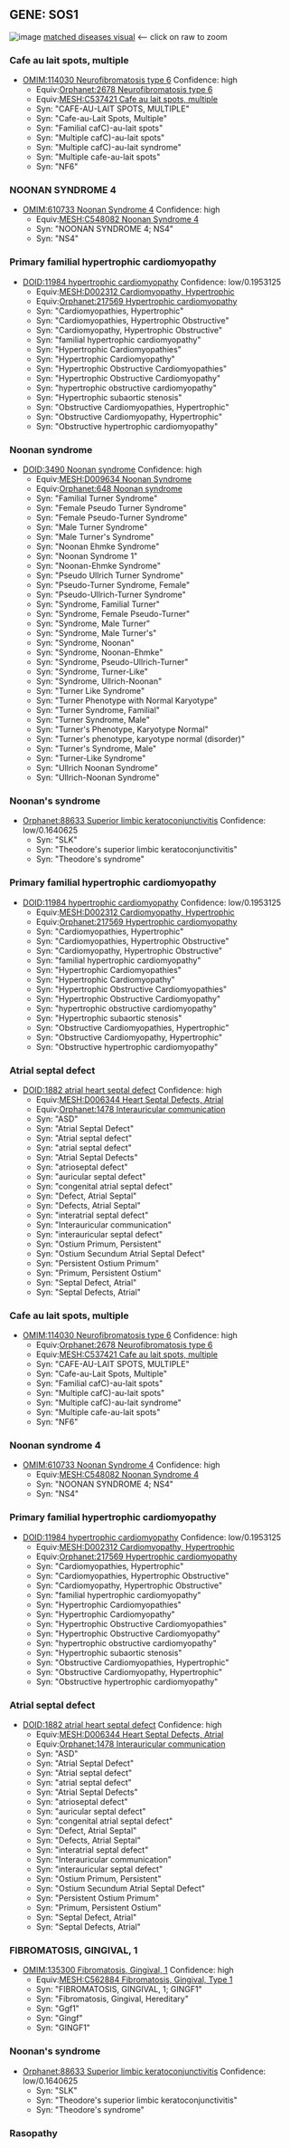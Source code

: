 
## GENE: SOS1

![image](SOS1.png)
[matched diseases visual](SOS1.png)  <-- click on raw to zoom


### Cafe au lait spots, multiple
 * [OMIM:114030 Neurofibromatosis type 6](http://beta.monarchinitiative.org/disease/OMIM:114030) Confidence: high
    * Equiv:[Orphanet:2678 Neurofibromatosis type 6](http://beta.monarchinitiative.org/disease/Orphanet:2678)
    * Equiv:[MESH:C537421 Cafe au lait spots, multiple](http://beta.monarchinitiative.org/disease/MESH:C537421)
    * Syn: "CAFE-AU-LAIT SPOTS, MULTIPLE"
    * Syn: "Cafe-au-Lait Spots, Multiple"
    * Syn: "Familial cafC)-au-lait spots"
    * Syn: "Multiple cafC)-au-lait spots"
    * Syn: "Multiple cafC)-au-lait syndrome"
    * Syn: "Multiple cafe-au-lait spots"
    * Syn: "NF6"

### NOONAN SYNDROME 4
 * [OMIM:610733 Noonan Syndrome 4](http://beta.monarchinitiative.org/disease/OMIM:610733) Confidence: high
    * Equiv:[MESH:C548082 Noonan Syndrome 4](http://beta.monarchinitiative.org/disease/MESH:C548082)
    * Syn: "NOONAN SYNDROME 4; NS4"
    * Syn: "NS4"

### Primary familial hypertrophic cardiomyopathy
 * [DOID:11984 hypertrophic cardiomyopathy](http://beta.monarchinitiative.org/disease/DOID:11984) Confidence: low/0.1953125
    * Equiv:[MESH:D002312 Cardiomyopathy, Hypertrophic](http://beta.monarchinitiative.org/disease/MESH:D002312)
    * Equiv:[Orphanet:217569 Hypertrophic cardiomyopathy](http://beta.monarchinitiative.org/disease/Orphanet:217569)
    * Syn: "Cardiomyopathies, Hypertrophic"
    * Syn: "Cardiomyopathies, Hypertrophic Obstructive"
    * Syn: "Cardiomyopathy, Hypertrophic Obstructive"
    * Syn: "familial hypertrophic cardiomyopathy"
    * Syn: "Hypertrophic Cardiomyopathies"
    * Syn: "Hypertrophic Cardiomyopathy"
    * Syn: "Hypertrophic Obstructive Cardiomyopathies"
    * Syn: "Hypertrophic Obstructive Cardiomyopathy"
    * Syn: "hypertrophic obstructive cardiomyopathy"
    * Syn: "Hypertrophic subaortic stenosis"
    * Syn: "Obstructive Cardiomyopathies, Hypertrophic"
    * Syn: "Obstructive Cardiomyopathy, Hypertrophic"
    * Syn: "Obstructive hypertrophic cardiomyopathy"

### Noonan syndrome
 * [DOID:3490 Noonan syndrome](http://beta.monarchinitiative.org/disease/DOID:3490) Confidence: high
    * Equiv:[MESH:D009634 Noonan Syndrome](http://beta.monarchinitiative.org/disease/MESH:D009634)
    * Equiv:[Orphanet:648 Noonan syndrome](http://beta.monarchinitiative.org/disease/Orphanet:648)
    * Syn: "Familial Turner Syndrome"
    * Syn: "Female Pseudo Turner Syndrome"
    * Syn: "Female Pseudo-Turner Syndrome"
    * Syn: "Male Turner Syndrome"
    * Syn: "Male Turner's Syndrome"
    * Syn: "Noonan Ehmke Syndrome"
    * Syn: "Noonan Syndrome 1"
    * Syn: "Noonan-Ehmke Syndrome"
    * Syn: "Pseudo Ullrich Turner Syndrome"
    * Syn: "Pseudo-Turner Syndrome, Female"
    * Syn: "Pseudo-Ullrich-Turner Syndrome"
    * Syn: "Syndrome, Familial Turner"
    * Syn: "Syndrome, Female Pseudo-Turner"
    * Syn: "Syndrome, Male Turner"
    * Syn: "Syndrome, Male Turner's"
    * Syn: "Syndrome, Noonan"
    * Syn: "Syndrome, Noonan-Ehmke"
    * Syn: "Syndrome, Pseudo-Ullrich-Turner"
    * Syn: "Syndrome, Turner-Like"
    * Syn: "Syndrome, Ullrich-Noonan"
    * Syn: "Turner Like Syndrome"
    * Syn: "Turner Phenotype with Normal Karyotype"
    * Syn: "Turner Syndrome, Familial"
    * Syn: "Turner Syndrome, Male"
    * Syn: "Turner's Phenotype, Karyotype Normal"
    * Syn: "Turner's phenotype, karyotype normal (disorder)"
    * Syn: "Turner's Syndrome, Male"
    * Syn: "Turner-Like Syndrome"
    * Syn: "Ullrich Noonan Syndrome"
    * Syn: "Ullrich-Noonan Syndrome"

### Noonan's syndrome
 * [Orphanet:88633 Superior limbic keratoconjunctivitis](http://beta.monarchinitiative.org/disease/Orphanet:88633) Confidence: low/0.1640625
    * Syn: "SLK"
    * Syn: "Theodore's superior limbic keratoconjunctivitis"
    * Syn: "Theodore's syndrome"

### Primary familial hypertrophic cardiomyopathy
 * [DOID:11984 hypertrophic cardiomyopathy](http://beta.monarchinitiative.org/disease/DOID:11984) Confidence: low/0.1953125
    * Equiv:[MESH:D002312 Cardiomyopathy, Hypertrophic](http://beta.monarchinitiative.org/disease/MESH:D002312)
    * Equiv:[Orphanet:217569 Hypertrophic cardiomyopathy](http://beta.monarchinitiative.org/disease/Orphanet:217569)
    * Syn: "Cardiomyopathies, Hypertrophic"
    * Syn: "Cardiomyopathies, Hypertrophic Obstructive"
    * Syn: "Cardiomyopathy, Hypertrophic Obstructive"
    * Syn: "familial hypertrophic cardiomyopathy"
    * Syn: "Hypertrophic Cardiomyopathies"
    * Syn: "Hypertrophic Cardiomyopathy"
    * Syn: "Hypertrophic Obstructive Cardiomyopathies"
    * Syn: "Hypertrophic Obstructive Cardiomyopathy"
    * Syn: "hypertrophic obstructive cardiomyopathy"
    * Syn: "Hypertrophic subaortic stenosis"
    * Syn: "Obstructive Cardiomyopathies, Hypertrophic"
    * Syn: "Obstructive Cardiomyopathy, Hypertrophic"
    * Syn: "Obstructive hypertrophic cardiomyopathy"

### Atrial septal defect
 * [DOID:1882 atrial heart septal defect](http://beta.monarchinitiative.org/disease/DOID:1882) Confidence: high
    * Equiv:[MESH:D006344 Heart Septal Defects, Atrial](http://beta.monarchinitiative.org/disease/MESH:D006344)
    * Equiv:[Orphanet:1478 Interauricular communication](http://beta.monarchinitiative.org/disease/Orphanet:1478)
    * Syn: "ASD"
    * Syn: "Atrial Septal Defect"
    * Syn: "Atrial septal defect"
    * Syn: "atrial septal defect"
    * Syn: "Atrial Septal Defects"
    * Syn: "atrioseptal defect"
    * Syn: "auricular septal defect"
    * Syn: "congenital atrial septal defect"
    * Syn: "Defect, Atrial Septal"
    * Syn: "Defects, Atrial Septal"
    * Syn: "interatrial septal defect"
    * Syn: "Interauricular communication"
    * Syn: "interauricular septal defect"
    * Syn: "Ostium Primum, Persistent"
    * Syn: "Ostium Secundum Atrial Septal Defect"
    * Syn: "Persistent Ostium Primum"
    * Syn: "Primum, Persistent Ostium"
    * Syn: "Septal Defect, Atrial"
    * Syn: "Septal Defects, Atrial"

### Cafe au lait spots, multiple
 * [OMIM:114030 Neurofibromatosis type 6](http://beta.monarchinitiative.org/disease/OMIM:114030) Confidence: high
    * Equiv:[Orphanet:2678 Neurofibromatosis type 6](http://beta.monarchinitiative.org/disease/Orphanet:2678)
    * Equiv:[MESH:C537421 Cafe au lait spots, multiple](http://beta.monarchinitiative.org/disease/MESH:C537421)
    * Syn: "CAFE-AU-LAIT SPOTS, MULTIPLE"
    * Syn: "Cafe-au-Lait Spots, Multiple"
    * Syn: "Familial cafC)-au-lait spots"
    * Syn: "Multiple cafC)-au-lait spots"
    * Syn: "Multiple cafC)-au-lait syndrome"
    * Syn: "Multiple cafe-au-lait spots"
    * Syn: "NF6"

### Noonan syndrome 4
 * [OMIM:610733 Noonan Syndrome 4](http://beta.monarchinitiative.org/disease/OMIM:610733) Confidence: high
    * Equiv:[MESH:C548082 Noonan Syndrome 4](http://beta.monarchinitiative.org/disease/MESH:C548082)
    * Syn: "NOONAN SYNDROME 4; NS4"
    * Syn: "NS4"

### Primary familial hypertrophic cardiomyopathy
 * [DOID:11984 hypertrophic cardiomyopathy](http://beta.monarchinitiative.org/disease/DOID:11984) Confidence: low/0.1953125
    * Equiv:[MESH:D002312 Cardiomyopathy, Hypertrophic](http://beta.monarchinitiative.org/disease/MESH:D002312)
    * Equiv:[Orphanet:217569 Hypertrophic cardiomyopathy](http://beta.monarchinitiative.org/disease/Orphanet:217569)
    * Syn: "Cardiomyopathies, Hypertrophic"
    * Syn: "Cardiomyopathies, Hypertrophic Obstructive"
    * Syn: "Cardiomyopathy, Hypertrophic Obstructive"
    * Syn: "familial hypertrophic cardiomyopathy"
    * Syn: "Hypertrophic Cardiomyopathies"
    * Syn: "Hypertrophic Cardiomyopathy"
    * Syn: "Hypertrophic Obstructive Cardiomyopathies"
    * Syn: "Hypertrophic Obstructive Cardiomyopathy"
    * Syn: "hypertrophic obstructive cardiomyopathy"
    * Syn: "Hypertrophic subaortic stenosis"
    * Syn: "Obstructive Cardiomyopathies, Hypertrophic"
    * Syn: "Obstructive Cardiomyopathy, Hypertrophic"
    * Syn: "Obstructive hypertrophic cardiomyopathy"

### Atrial septal defect
 * [DOID:1882 atrial heart septal defect](http://beta.monarchinitiative.org/disease/DOID:1882) Confidence: high
    * Equiv:[MESH:D006344 Heart Septal Defects, Atrial](http://beta.monarchinitiative.org/disease/MESH:D006344)
    * Equiv:[Orphanet:1478 Interauricular communication](http://beta.monarchinitiative.org/disease/Orphanet:1478)
    * Syn: "ASD"
    * Syn: "Atrial Septal Defect"
    * Syn: "Atrial septal defect"
    * Syn: "atrial septal defect"
    * Syn: "Atrial Septal Defects"
    * Syn: "atrioseptal defect"
    * Syn: "auricular septal defect"
    * Syn: "congenital atrial septal defect"
    * Syn: "Defect, Atrial Septal"
    * Syn: "Defects, Atrial Septal"
    * Syn: "interatrial septal defect"
    * Syn: "Interauricular communication"
    * Syn: "interauricular septal defect"
    * Syn: "Ostium Primum, Persistent"
    * Syn: "Ostium Secundum Atrial Septal Defect"
    * Syn: "Persistent Ostium Primum"
    * Syn: "Primum, Persistent Ostium"
    * Syn: "Septal Defect, Atrial"
    * Syn: "Septal Defects, Atrial"

### FIBROMATOSIS, GINGIVAL, 1
 * [OMIM:135300 Fibromatosis, Gingival, 1](http://beta.monarchinitiative.org/disease/OMIM:135300) Confidence: high
    * Equiv:[MESH:C562884 Fibromatosis, Gingival, Type 1](http://beta.monarchinitiative.org/disease/MESH:C562884)
    * Syn: "FIBROMATOSIS, GINGIVAL, 1; GINGF1"
    * Syn: "Fibromatosis, Gingival, Hereditary"
    * Syn: "Ggf1"
    * Syn: "Gingf"
    * Syn: "GINGF1"

### Noonan's syndrome
 * [Orphanet:88633 Superior limbic keratoconjunctivitis](http://beta.monarchinitiative.org/disease/Orphanet:88633) Confidence: low/0.1640625
    * Syn: "SLK"
    * Syn: "Theodore's superior limbic keratoconjunctivitis"
    * Syn: "Theodore's syndrome"

### Rasopathy
